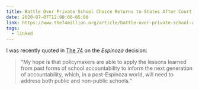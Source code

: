 ```yaml
---
title: Battle Over Private School Choice Returns to States After Court Ruling, but Education Groups Pledge to ‘Protect’ Public Schools
date: 2020-07-07T12:00:00-05:00
link: https://www.the74million.org/article/battle-over-private-school-choice-returns-to-states-after-court-ruling-but-education-groups-pledge-to-protect-public-schools/
tags:
  - linked
---
```


I was recently quoted in [The 74](https://www.the74million.org/article/battle-over-private-school-choice-returns-to-states-after-court-ruling-but-education-groups-pledge-to-protect-public-schools/) on the *Espinoza* decision:

> “My hope is that policymakers are able to apply the lessons learned from past forms of school accountability to inform the next generation of accountability, which, in a post-Espinoza world, will need to address both public and non-public schools.”
